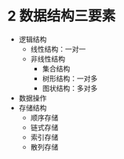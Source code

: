 # 2 数据结构三要素

- 逻辑结构
  - 线性结构：一对一
  - 非线性结构
    - 集合结构
    - 树形结构：一对多
    - 图状结构：多对多
- 数据操作
- 存储结构
  - 顺序存储
  - 链式存储
  - 索引存储
  - 散列存储
